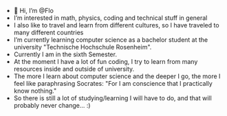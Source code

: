 - 👋 Hi, I’m @Flo
- I’m interested in math, physics, coding and technical stuff in general
- I also like to travel and learn from different cultures, so I have traveled to many different countries
- I’m currently learning computer science as a bachelor student at the university "Technische Hochschule Rosenheim".
- Currently I am in the sixth Semester.
- At the moment I have a lot of fun coding, I try to learn from many resources inside and outside of university.
- The more I learn about computer science and the deeper I go, the more I feel like paraphrasing Socrates: "For I am conscience that I practically know nothing."
- So there is still a lot of studying/learning I will have to do, and that will probably never change... :)

<!---
FlorianBoegl/FlorianBoegl is a ✨ special ✨ repository because its `README.md` (this file) appears on your GitHub profile.
You can click the Preview link to take a look at your changes.
--->
